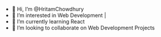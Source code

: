 * 👋 Hi, I’m @HritamChowdhury
* 👀 I’m interested in Web Development | 
* 🌱 I’m currently learning React
* 💞️ I’m looking to collaborate on Web Development Projects

